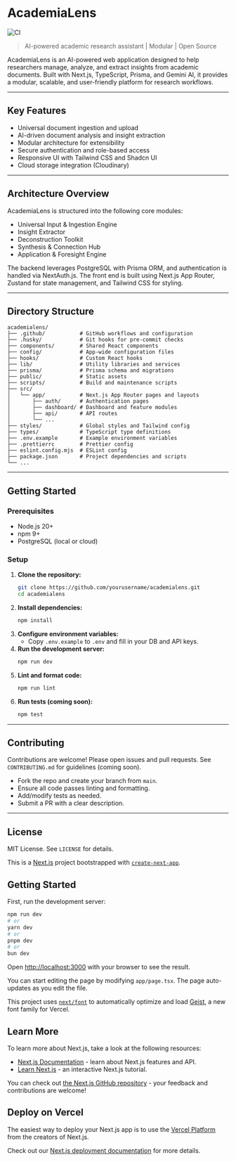 # AcademiaLens

![CI](https://github.com/yourusername/academialens/actions/workflows/lint.yml/badge.svg)

> AI-powered academic research assistant | Modular | Open Source

AcademiaLens is an AI-powered web application designed to help researchers manage, analyze, and extract insights from academic documents. Built with Next.js, TypeScript, Prisma, and Gemini AI, it provides a modular, scalable, and user-friendly platform for research workflows.

---

## Key Features

- Universal document ingestion and upload
- AI-driven document analysis and insight extraction
- Modular architecture for extensibility
- Secure authentication and role-based access
- Responsive UI with Tailwind CSS and Shadcn UI
- Cloud storage integration (Cloudinary)

---

## Architecture Overview

AcademiaLens is structured into the following core modules:

- Universal Input & Ingestion Engine
- Insight Extractor
- Deconstruction Toolkit
- Synthesis & Connection Hub
- Application & Foresight Engine

The backend leverages PostgreSQL with Prisma ORM, and authentication is handled via NextAuth.js. The front end is built using Next.js App Router, Zustand for state management, and Tailwind CSS for styling.

---

## Directory Structure

```
academialens/
├── .github/           # GitHub workflows and configuration
├── .husky/            # Git hooks for pre-commit checks
├── components/        # Shared React components
├── config/            # App-wide configuration files
├── hooks/             # Custom React hooks
├── lib/               # Utility libraries and services
├── prisma/            # Prisma schema and migrations
├── public/            # Static assets
├── scripts/           # Build and maintenance scripts
├── src/
│   └── app/           # Next.js App Router pages and layouts
│       ├── auth/      # Authentication pages
│       ├── dashboard/ # Dashboard and feature modules
│       ├── api/       # API routes
│       └── ...
├── styles/            # Global styles and Tailwind config
├── types/             # TypeScript type definitions
├── .env.example       # Example environment variables
├── .prettierrc        # Prettier config
├── eslint.config.mjs  # ESLint config
├── package.json       # Project dependencies and scripts
└── ...
```

---

## Getting Started

### Prerequisites

- Node.js 20+
- npm 9+
- PostgreSQL (local or cloud)

### Setup

1. **Clone the repository:**
   ```bash
   git clone https://github.com/yourusername/academialens.git
   cd academialens
   ```
2. **Install dependencies:**
   ```bash
   npm install
   ```
3. **Configure environment variables:**
   - Copy `.env.example` to `.env` and fill in your DB and API keys.
4. **Run the development server:**
   ```bash
   npm run dev
   ```
5. **Lint and format code:**
   ```bash
   npm run lint
   ```
6. **Run tests (coming soon):**
   ```bash
   npm test
   ```

---

## Contributing

Contributions are welcome! Please open issues and pull requests. See `CONTRIBUTING.md` for guidelines (coming soon).

- Fork the repo and create your branch from `main`.
- Ensure all code passes linting and formatting.
- Add/modify tests as needed.
- Submit a PR with a clear description.

---

## License

MIT License. See `LICENSE` for details.

This is a [Next.js](https://nextjs.org) project bootstrapped with [`create-next-app`](https://nextjs.org/docs/app/api-reference/cli/create-next-app).

## Getting Started

First, run the development server:

```bash
npm run dev
# or
yarn dev
# or
pnpm dev
# or
bun dev
```

Open [http://localhost:3000](http://localhost:3000) with your browser to see the result.

You can start editing the page by modifying `app/page.tsx`. The page auto-updates as you edit the file.

This project uses [`next/font`](https://nextjs.org/docs/app/building-your-application/optimizing/fonts) to automatically optimize and load [Geist](https://vercel.com/font), a new font family for Vercel.

## Learn More

To learn more about Next.js, take a look at the following resources:

- [Next.js Documentation](https://nextjs.org/docs) - learn about Next.js features and API.
- [Learn Next.js](https://nextjs.org/learn) - an interactive Next.js tutorial.

You can check out [the Next.js GitHub repository](https://github.com/vercel/next.js) - your feedback and contributions are welcome!

## Deploy on Vercel

The easiest way to deploy your Next.js app is to use the [Vercel Platform](https://vercel.com/new?utm_medium=default-template&filter=next.js&utm_source=create-next-app&utm_campaign=create-next-app-readme) from the creators of Next.js.

Check out our [Next.js deployment documentation](https://nextjs.org/docs/app/building-your-application/deploying) for more details.
